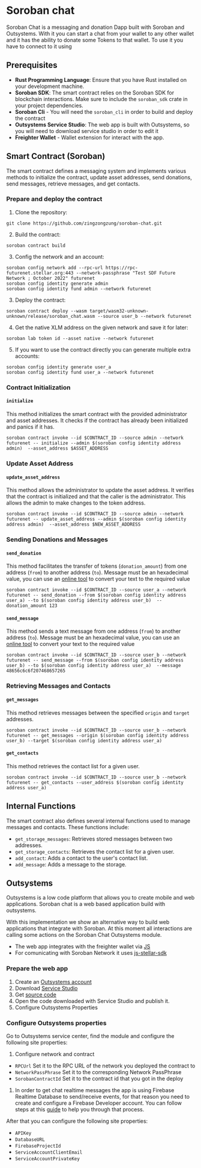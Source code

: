 # Soroban chat

Soroban Chat is a messaging and donation Dapp built with Soroban and Outsystems. With it you can start a chat from your wallet to any other wallet and it has the ability to donate some Tokens to that wallet.
To use it you have to connect to it using 

## Prerequisites

- **Rust Programming Language**: Ensure that you have Rust installed on your development machine.
- **Soroban SDK**: The smart contract relies on the Soroban SDK for blockchain interactions. Make sure to include the `soroban_sdk` crate in your project dependencies.
- **Soroban Cli** - You will need the `soroban_cli` in order to build and deploy the contract
- **Outsystems Service Studio**: The web app is built with Outsystems, so you will need to download service studio in order to edit it
- **Freighter Wallet** - Wallet extension for interact with the app.



## Smart Contract (Soroban)

The smart contract defines a messaging system and implements various methods to initialize the contract, update asset addresses, send donations, send messages, retrieve messages, and get contacts.

### Prepare and deploy the contract

1. Clone the repository:
```
git clone https://github.com/zingzongzung/soroban-chat.git
```

2. Build the contract:
```
soroban contract build
```

3. Config the network and an account:
```
soroban config network add --rpc-url https://rpc-futurenet.stellar.org:443 --network-passphrase "Test SDF Future Network ; October 2022" futurenet
soroban config identity generate admin
soroban config identity fund admin --network futurenet
```

3. Deploy the contract:
```
soroban contract deploy --wasm target/wasm32-unknown-unknown/release/soroban_chat.wasm --source user_b --network futurenet
```

4. Get the native XLM address on the given network and save it for later:
```
soroban lab token id --asset native --network futurenet
```

5. If you want to use the contract directly you can generate multiple extra accounts:
```
soroban config identity generate user_a
soroban config identity fund user_a --network futurenet
```

### Contract Initialization

#### `initialize`

This method initializes the smart contract with the provided administrator and asset addresses. It checks if the contract has already been initialized and panics if it has.

```
soroban contract invoke --id $CONTRACT_ID --source admin --network futurenet -- initialize --admin $(soroban config identity address admin)  --asset_address $ASSET_ADDRESS
```

### Update Asset Address

#### `update_asset_address`

This method allows the administrator to update the asset address. It verifies that the contract is initialized and that the caller is the administrator.
This allows the admin to make changes to the token address.

```
soroban contract invoke --id $CONTRACT_ID --source admin --network futurenet -- update_asset_address --admin $(soroban config identity address admin)  --asset_address $NEW_ASSET_ADDRESS
```

### Sending Donations and Messages

#### `send_donation`

This method facilitates the transfer of tokens (`donation_amount`) from one address (`from`) to another address (`to`). 
Message must be an hexadecimal value, you can use an [online tool](https://codebeautify.org/string-hex-converter)  to convert your text to the required value

```
soroban contract invoke --id $CONTRACT_ID --source user_a --network futurenet -- send_donation --from $(soroban config identity address user_a) --to $(soroban config identity address user_b)  --donation_amount 123
```

#### `send_message`

This method sends a text message from one address (`from`) to another address (`to`).
Message must be an hexadecimal value, you can use an [online tool](https://codebeautify.org/string-hex-converter)  to convert your text to the required value

```
soroban contract invoke --id $CONTRACT_ID --source user_b --network futurenet -- send_message --from $(soroban config identity address user_b) --to $(soroban config identity address user_a)  --message 48656c6c6f207468657265
```

### Retrieving Messages and Contacts

#### `get_messages`

This method retrieves messages between the specified `origin` and `target` addresses.

```
soroban contract invoke --id $CONTRACT_ID --source user_b --network futurenet -- get_messages --origin $(soroban config identity address user_b) --target $(soroban config identity address user_a)   
```

#### `get_contacts`

This method retrieves the contact list for a given user.

```
soroban contract invoke --id $CONTRACT_ID --source user_b --network futurenet -- get_contacts --user_address $(soroban config identity address user_a) 
```

## Internal Functions

The smart contract also defines several internal functions used to manage messages and contacts. These functions include:

- `get_storage_messages`: Retrieves stored messages between two addresses.
- `get_storage_contacts`: Retrieves the contact list for a given user.
- `add_contact`: Adds a contact to the user's contact list.
- `add_message`: Adds a message to the storage.



## Outsystems

Outsystems is a low code platform that allows you to create mobile and web applications. Soroban chat is a web based application build with outsystems.

With this implementation we show an alternative way to build web applications that integrate with Soroban. 
At this moment all interactions are calling some actions on the Soroban Chat Outsystems module.


- The web app integrates with the freighter wallet via [JS](https://docs.freighter.app/docs/)
- For comunicating with Soroban Network it uses [js-stellar-sdk](https://github.com/stellar/js-stellar-sdk)

### Prepare the web app

1. Create an [Outsystems account](https://www.outsystems.com/Platform/Signup)
2. Download [Service Studio](https://www.outsystems.com/downloads/)
3. Get [source code](https://www.outsystems.com/forge/component-overview/17300/soroban-chat)
4. Open the code downloaded   with Service Studio and publish it.
5. Configure Outsystems Properties

### Configure Outsystems properties

Go to Outsystems service center, find the module and configure the following site properties:

1. Configure network and contract

- `RPCUrl` Set it to the RPC URL of the network you deployed the contract to
- `NetworkPassPhrase` Set it to the corresponding Network PassPhrase
- `SorobanContractId` Set it to the contract id that you got in the deploy

1. In order to get chat realtime messages the app is using Firebase Realtime Database to send/receive events, for that reason you need to create and configure a Firebase Developer account. You can follow steps at this [guide](https://www.outsystems.com/forge/component-documentation/1406/firebase/0) to help you through that process.

After that you can configure the following site properties:

- `APIKey` 
- `DatabaseURL`
- `FirebaseProjectId`
- `ServiceAccountClientEmail`
- `ServiceAccountPrivateKey`


